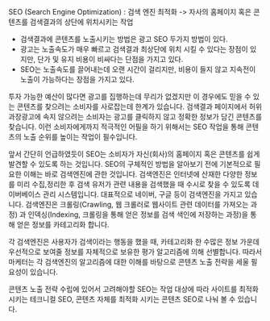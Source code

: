 SEO (Search Engine Optimization) : 검색 엔진 최적화
-> 자사의 홈페이지 혹은 콘텐츠를 검색결과의 상단에 위치시키는 작업

* 검색결과에 콘텐츠를 노출시키는 방법은 광고 SEO 두가지 방법이 있다.
* 광고는 노출속도가 매우 빠르고 검색결과 최상단에 위치 시킬 수 있다는 장점이 있지만, 단가 및 유지 비용이 비싸다는 단점을 가지고 있다.
* SEO는 노출속도를 끌어내는데 오랜 시간이 걸리지만, 비용이 들지 않고  지속전이 노출이 가능하다는 장점을 가지고 있다.

투자 가능한 예산이 많다면 광고를 집행하는데 무리가 없겠지만 이 경우에도 믿을 수 있는 콘텐츠를 찾으려는 소비자를 사로잡는데 한계가 있습니다.
검색결과 페이지에서 허위 과장광고에 속지 않으려는 소비자는 광고를 클릭하지 않고 정확한 정보가 담긴 콘텐츠를 찾습니다.
이런 소비자에게까지 적극적인 어필을 하기 위해서는 SEO 작업을 통해 콘텐츠의 노출 순위를 높이는 작업이 필수입니다. 

앞서 간단히 언급하였듯이 SEO는 소비자가 자신(회사)의 홈페이지 혹은 콘텐츠를 쉽게 발견할 수 있도록 하는 것입니다.
SEO의 구체적인 방법을 알아보기 전에 기본적으로 필요한 이해는 바로 검색엔진에 관한 것입니다.
검색엔진은 인터넷에 산재한 다양한 정보를 미리 수집,정리한 후 검색 유저가 관련 내용을 검색했을 때 수시로 찾을 수 있도록 데이버베이스 관리 시스템입니다.
대표적으로 네이버, 구글 등이 검색엔진을 가지고 있습니다.  검색엔진은 크롤링(Crawling, 웹 크롤러로 웹사이트 관련 데이터를 가져오는 과정) 과 인덱싱(Indexing, 크롤링을 통해 얻은 정보를 검색 색인에 저장하는 과정)을 통해 얻은 정보를 카테고리화 합니다.

각 검색엔진은 사용자가 검색이라는 행동을 했을 때, 카테고리화 한 수많은 정보 가운데 우선적으로 보여줄 정보를 자체적으로 보유한 평가 알고리즘에 의해 선별합니다.
따라서 마케터는 각 검색엔진의 알고리즘에 대한 이해를 바탕으로 콘텐츠 노출 전략을 세울 필요성이 있습니다.

콘텐츠 노출 전략 수립에 있어서 고려해야할 SEO는 작업 대상에 따라 사이트를 최적화 시키는 테크니컬 SEO, 콘텐츠 자체를 최적화 시키는 콘텐츠 SEO로 나눠 볼 수 있습니다. 

